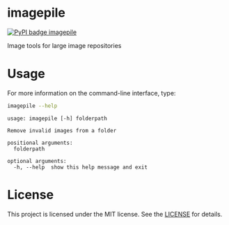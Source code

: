 # imagepile

[![PyPI badge imagepile](https://img.shields.io/pypi/v/imagepile.svg)](https://pypi.python.org/pypi/imagepile)

Image tools for large image repositories

# Usage

For more information on the command-line interface, type:

```bash
imagepile --help
```

```
usage: imagepile [-h] folderpath

Remove invalid images from a folder

positional arguments:
  folderpath

optional arguments:
  -h, --help  show this help message and exit
```

# License

This project is licensed under the MIT license. See the [LICENSE](LICENSE) for details.
